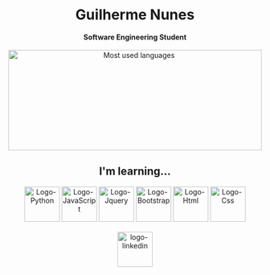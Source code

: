 <h1 align = "center"> Guilherme Nunes</h1>
<div align = "center">
<b>Software Engineering Student</b>
<br>
<br>
<div>
   <img loading="lazy" height="200em" src="https://github-readme-stats.vercel.app/api/top-langs/?username=Guisnu&layout=compact&langs_count=7&theme=transparent&title_color=4a86d1"  alt="Most used languages" width=100%> 
</div>

<h2> I'm learning...</h2>

<section>
   <img src="https://cdn.iconscout.com/icon/free/png-512/free-python-2-226051.png?f=webp&w=256" width="70" height="70" alt="Logo-Python"/>
   <img src="https://cdn.iconscout.com/icon/premium/png-512-thumb/javascript-2752148-2284965.png?f=webp&w=256"  width="70" height="70"alt="Logo-JavaScript"/>
   <img src="https://cdn.iconscout.com/icon/free/png-512/free-jquery-3628863-3030003.png?f=webp&w=256"  width="70" height="70"alt="Logo-Jquery"/>
   <img src="https://cdn.iconscout.com/icon/free/png-512/free-bootstrap-226077.png?f=webp&w=256"  width="70" height="70"alt="Logo-Bootstrap"/>
   <img src="https://cdn.iconscout.com/icon/free/png-512/free-html-3628838-3030115.png?f=webp&w=256"  width="70" height="70" alt="Logo-Html"/>
   <img src="https://cdn.iconscout.com/icon/free/png-512/free-css-131-722685.png?f=webp&w=256"  width="70" height="70" alt="Logo-Css"/>
</section>
<br>
<section align-items = "start">
<a href="https://www.linkedin.com/in/guilherme-macena"><img src="https://cdn.iconscout.com/icon/free/png-512/free-linkedin-162-498418.png?f=webp&w=256" width="70" height="70" alt="logo-linkedin"></a>
</section>
